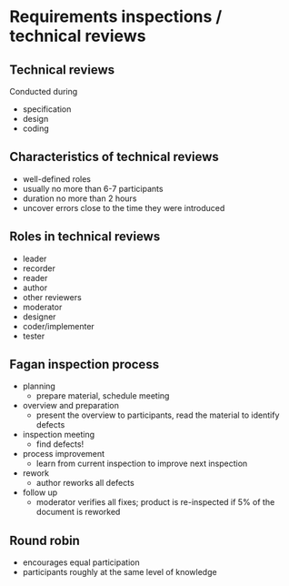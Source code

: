 # Requirements inspections / technical reviews

## Technical reviews
Conducted during
  - specification
  - design
  - coding

## Characteristics of technical reviews
  - well-defined roles
  - usually no more than 6-7 participants
  - duration no more than 2 hours
  - uncover errors close to the time they were introduced

## Roles in technical reviews
  - leader
  - recorder
  - reader
  - author
  - other reviewers
  - moderator
  - designer
  - coder/implementer
  - tester

## Fagan inspection process
  - planning
    - prepare material, schedule meeting
  - overview and preparation
    - present the overview to participants, read the material to identify defects
  - inspection meeting
    - find defects!
  - process improvement
    - learn from current inspection to improve next inspection
  - rework
    - author reworks all defects
  - follow up
    - moderator verifies all fixes; product is re-inspected if 5% of the document is reworked

## Round robin
  - encourages equal participation
  - participants roughly at the same level of knowledge


